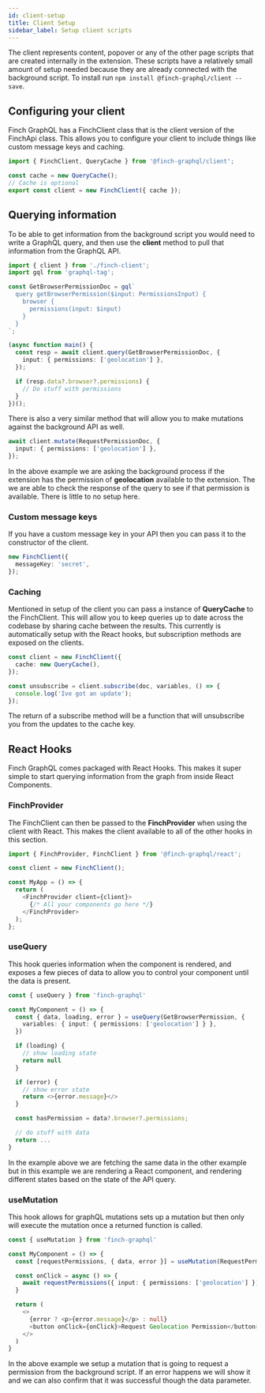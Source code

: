 ```yaml
---
id: client-setup
title: Client Setup
sidebar_label: Setup client scripts
---
```


The client represents content, popover or any of the other page scripts that are created internally in the extension. These scripts have a relatively small amount of setup needed because they are already connected with the background script. To install run `npm install @finch-graphql/client --save`.

## Configuring your client

Finch GraphQL has a FinchClient class that is the client version of the FinchApi class. This allows you to configure your client to include things like custom message keys and caching.

```typescript
import { FinchClient, QueryCache } from '@finch-graphql/client';

const cache = new QueryCache();
// Cache is optional
export const client = new FinchClient({ cache });
```

## Querying information

To be able to get information from the background script you would need to write a GraphQL query, and then use the **client** method to pull that information from the GraphQL API.

```typescript
import { client } from './finch-client';
import gql from 'graphql-tag';

const GetBrowserPermissionDoc = gql`
  query getBrowserPermission($input: PermissionsInput) {
    browser {
      permissions(input: $input)
    }
  }
`;

(async function main() {
  const resp = await client.query(GetBrowserPermissionDoc, {
    input: { permissions: ['geolocation'] },
  });

  if (resp.data?.browser?.permissions) {
    // Do stuff with permissions
  }
})();
```

There is also a very similar method that will allow you to make mutations against the background API as well.

```typescript
await client.mutate(RequestPermissionDoc, {
  input: { permissions: ['geolocation'] },
});
```

In the above example we are asking the background process if the extension has the permission of **geolocation** available to the extension. The we are able to check the response of the query to see if that permission is available. There is little to no setup here.

### Custom message keys

If you have a custom message key in your API then you can pass it to the constructor of the client.

```typescript
new FinchClient({
  messageKey: 'secret',
});
```

### Caching

Mentioned in setup of the client you can pass a instance of **QueryCache** to the FinchClient. This will allow you to keep queries up to date across the codebase by sharing cache between the results. This currently is automatically setup with the React hooks, but subscription methods are exposed on the clients.

```typescript
const client = new FinchClient({
  cache: new QueryCache(),
});

const unsubscribe = client.subscribe(doc, variables, () => {
  console.log('Ive got an update');
});
```

The return of a subscribe method will be a function that will unsubscribe you from the updates to the cache key.

## React Hooks

Finch GraphQL comes packaged with React Hooks. This makes it super simple to start querying information from the graph from inside React Components.

### FinchProvider

The FinchClient can then be passed to the **FinchProvider** when using the client with React. This makes the client available to all of the other hooks in this section.

```typescript
import { FinchProvider, FinchClient } from '@finch-graphql/react';

const client = new FinchClient();

const MyApp = () => {
  return (
    <FinchProvider client={client}>
      {/* All your components go here */}
    </FinchProvider>
  );
};
```

### useQuery

This hook queries information when the component is rendered, and exposes a few pieces of data to allow you to control your component until the data is present.

```typescript
const { useQuery } from 'finch-graphql'

const MyComponent = () => {
  const { data, loading, error } = useQuery(GetBrowserPermission, {
    variables: { input: { permissions: ['geolocation'] } },
  })

  if (loading) {
    // show loading state
    return null
  }

  if (error) {
    // show error state
    return <>{error.message}</>
  }

  const hasPermission = data?.browser?.permissions;

  // do stuff with data
  return ...
}
```

In the example above we are fetching the same data in the other example but in this example we are rendering a React component, and rendering different states based on the state of the API query.

### useMutation

This hook allows for graphQL mutations sets up a mutation but then only will execute the mutation once a returned function is called.

```typescript
const { useMutation } from 'finch-graphql'

const MyComponent = () => {
  const [requestPermissions, { data, error }] = useMutation(RequestPermissionsDoc);

  const onClick = async () => {
    await requestPermissions({ input: { permissions: ['geolocation'] });
  }

  return (
    <>
      {error ? <p>{error.message}</p> : null}
      <button onClick={onClick}>Request Geolocation Permission</button>
    </>
  )
}
```

In the above example we setup a mutation that is going to request a permission from the background script. If an error happens we will show it and we can also confirm that it was successful though the data parameter.
